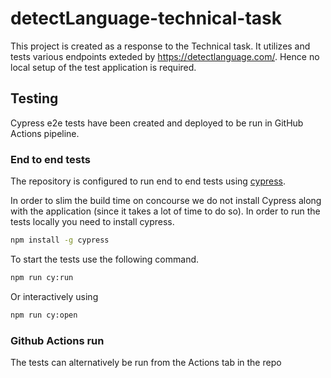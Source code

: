 # detectLanguage-technical-task

This project is created as a response to the Technical task. It utilizes and tests various endpoints exteded by https://detectlanguage.com/. Hence no local setup of the test application is required. 


## Testing 

Cypress e2e tests have been created and deployed to be run in GitHub Actions pipeline.

### End to end tests

The repository is configured to run end to end tests using [cypress](https://www.cypress.io/).

In order to slim the build time on concourse we do not install Cypress along with the application (since it takes a lot of time to do so). In order to run the tests locally you need to install cypress.

```bash
npm install -g cypress
```

To start the tests use the following command.

```bash
npm run cy:run
```

Or interactively using

```bash
npm run cy:open
```

### Github Actions run

The tests can alternatively be run from the Actions tab in the repo
